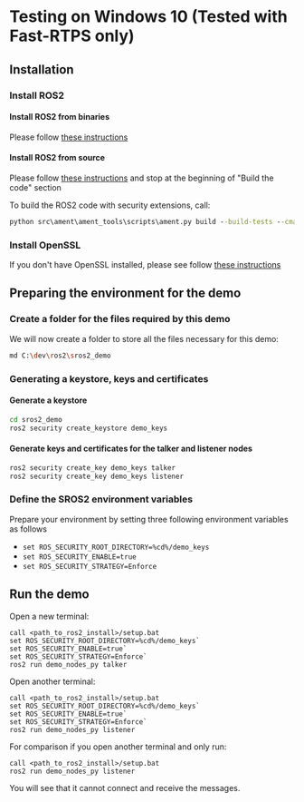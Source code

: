 # Testing on Windows 10 (Tested with Fast-RTPS only)

## Installation

### Install ROS2

#### Install ROS2 from binaries

Please follow [these instructions](https://github.com/ros2/ros2/wiki/Windows-Install-Binary)

#### Install ROS2 from source

Please follow [these instructions](https://github.com/ros2/ros2/wiki/Windows-Development-Setup) and stop at the beginning of "Build the code" section

To build the ROS2 code with security extensions, call:
```bat
python src\ament\ament_tools\scripts\ament.py build --build-tests --cmake-args -DSECURITY=ON --
```

### Install OpenSSL

If you don't have OpenSSL installed, please see follow [these instructions](https://github.com/ros2/ros2/wiki/Windows-Install-Binary#install-openssl)

## Preparing the environment for the demo

### Create a folder for the files required by this demo

We will now create a folder to store all the files necessary for this demo:

```bash
md C:\dev\ros2\sros2_demo
```

### Generating a keystore, keys and certificates

#### Generate a keystore

```bash
cd sros2_demo
ros2 security create_keystore demo_keys
```

#### Generate keys and certificates for the talker and listener nodes

```bash
ros2 security create_key demo_keys talker
ros2 security create_key demo_keys listener
```

### Define the SROS2 environment variables
Prepare your environment by setting three following environment variables as follows

- `set ROS_SECURITY_ROOT_DIRECTORY=%cd%/demo_keys`
- `set ROS_SECURITY_ENABLE=true`
- `set ROS_SECURITY_STRATEGY=Enforce`


## Run the demo

Open a new terminal:


```
call <path_to_ros2_install>/setup.bat
set ROS_SECURITY_ROOT_DIRECTORY=%cd%/demo_keys`
set ROS_SECURITY_ENABLE=true`
set ROS_SECURITY_STRATEGY=Enforce`
ros2 run demo_nodes_py talker
```

Open another terminal:

```
call <path_to_ros2_install>/setup.bat
set ROS_SECURITY_ROOT_DIRECTORY=%cd%/demo_keys`
set ROS_SECURITY_ENABLE=true`
set ROS_SECURITY_STRATEGY=Enforce`
ros2 run demo_nodes_py listener
```

For comparison if you open another terminal and only run:

```
call <path_to_ros2_install>/setup.bat
ros2 run demo_nodes_py listener
```

You will see that it cannot connect and receive the messages.
